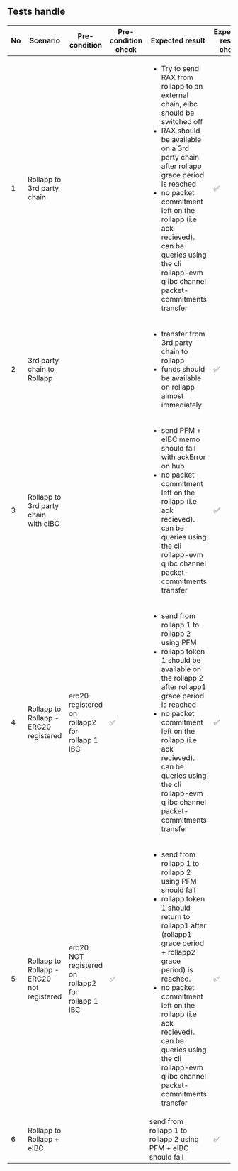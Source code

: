 ## Tests handle

| No | Scenario | Pre-condition | Pre-condition check | Expected result | Expected result check | Covered By |
|----|----------|---------------|---------------------|-----------------|-----------------------|------------|
| 1  | Rollapp to 3rd party chain  | | | <ul> <li> Try to send RAX from rollapp to an external chain, eibc should be switched off </li> <li> RAX should be available on a 3rd party chain  after rollapp grace period is reached </li> <li> no packet commitment left on the rollapp (i.e ack recieved). can be queries using the cli rollapp-evm q ibc channel packet-commitments transfer <channel-id> </li> </ul> | ✅ | [TestIBCPFMWithGracePeriod_EVM](../tests/ibc_pfm_with_grace_period_test.go#L24) [TestIBCPFMWithGracePeriod_Wasm](../tests/ibc_pfm_with_grace_period_test.go#L315) |
| 2  | 3rd party chain to Rollapp | | | <ul> <li> transfer from 3rd party chain to rollapp</li> <li> funds should be available on rollapp almost immediately </li> </ul> | ✅ | [TestIBCTransferGaiaToRollApp_EVM](../tests/ibc_pfm_test.go#L520) [TestIBCTransferGaiaToRollApp_Wasm](../tests/ibc_pfm_test.go#L7756)|
| 3  | Rollapp to 3rd party chain with eIBC | | | <ul> <li> send PFM + eIBC memo should fail with ackError on hub  </li> <li> no packet commitment left on the rollapp (i.e ack recieved). can be queries using the cli rollapp-evm q ibc channel packet-commitments transfer <channel-id> </li> </ul>| ✅ | [TestEIBCPFM_EVM](../tests/eibc_pfm_test.go#26) [TestEIBCPFM_Wasm](../tests/eibc_pfm_test.go#303) |
| 4  | Rollapp to Rollapp - ERC20 registered | erc20  registered on rollapp2 for rollapp 1 IBC | ✅ | <ul> <li> send from rollapp 1 to rollapp 2 using PFM </li> <li> rollapp token 1 should be available on the rollapp 2  after rollapp1 grace period is reached </li> <li> no packet commitment left on the rollapp (i.e ack recieved). can be queries using the cli rollapp-evm q ibc channel packet-commitments transfer <channel-id> </li> </ul> | ✅ | [TestIBCPFM_RollApp1ToRollApp2WithErc20](../tests/ibc_pfm_with_grace_period_test.go#L710)|
| 5  | Rollapp to Rollapp - ERC20 not registered | erc20  NOT registered on rollapp2 for rollapp 1 IBC | ✅ | <ul> <li> send from rollapp 1 to rollapp 2 using PFM should fail  </li> <li> rollapp token 1  should return to rollapp1 after (rollapp1 grace period + rollapp2 grace period)  is reached. </li> <li> no packet commitment left on the rollapp (i.e ack recieved). can be queries using the cli rollapp-evm q ibc channel packet-commitments transfer <channel-id> </li> </ul> | ✅ | [TestIBCPFM_RollApp1ToRollApp2WithOutErc20](../tests/ibc_pfm_with_grace_period_test.go#L948) |
| 6  | Rollapp to Rollapp + eIBC | | | send from rollapp 1 to rollapp 2 using PFM + eIBC should fail |  ✅ | [TestEIBCPFM_EVM](../tests/eibc_pfm_test.go#26) [TestEIBCPFM_Wasm](../tests/eibc_pfm_test.go#303) |
